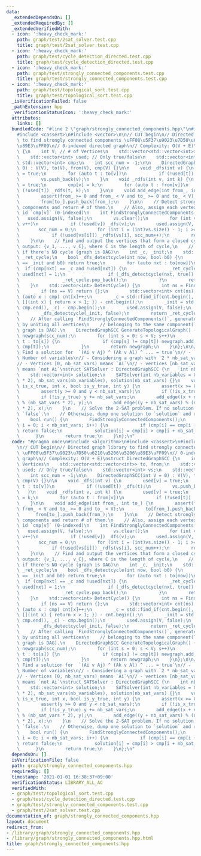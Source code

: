 ```yaml
---
data:
  _extendedDependsOn: []
  _extendedRequiredBy: []
  _extendedVerifiedWith:
  - icon: ':heavy_check_mark:'
    path: graph/test/2sat_solver.test.cpp
    title: graph/test/2sat_solver.test.cpp
  - icon: ':heavy_check_mark:'
    path: graph/test/cycle_detection_directed.test.cpp
    title: graph/test/cycle_detection_directed.test.cpp
  - icon: ':heavy_check_mark:'
    path: graph/test/strongly_connected_components.test.cpp
    title: graph/test/strongly_connected_components.test.cpp
  - icon: ':heavy_check_mark:'
    path: graph/test/topological_sort.test.cpp
    title: graph/test/topological_sort.test.cpp
  _isVerificationFailed: false
  _pathExtension: hpp
  _verificationStatusIcon: ':heavy_check_mark:'
  attributes:
    links: []
  bundledCode: "#line 2 \"graph/strongly_connected_components.hpp\"\n#include <algorithm>\n\
    #include <cassert>\n#include <vector>\n\n// CUT begin\n// Directed graph library\
    \ to find strongly connected components \uFF08\u5F37\u9023\u7D50\u6210\u5206\u5206\
    \u89E3\uFF09\n// 0-indexed directed graph\n// Complexity: O(V + E)\nstruct DirectedGraphSCC\
    \ {\n    int V; // # of Vertices\n    std::vector<std::vector<int>> to, from;\n\
    \    std::vector<int> used; // Only true/false\n    std::vector<int> vs;\n   \
    \ std::vector<int> cmp;\n    int scc_num = -1;\n\n    DirectedGraphSCC(int V =\
    \ 0) : V(V), to(V), from(V), cmp(V) {}\n\n    void _dfs(int v) {\n        used[v]\
    \ = true;\n        for (auto t : to[v])\n            if (!used[t]) _dfs(t);\n\
    \        vs.push_back(v);\n    }\n    void _rdfs(int v, int k) {\n        used[v]\
    \ = true;\n        cmp[v] = k;\n        for (auto t : from[v])\n            if\
    \ (!used[t]) _rdfs(t, k);\n    }\n\n    void add_edge(int from_, int to_) {\n\
    \        assert(from_ >= 0 and from_ < V and to_ >= 0 and to_ < V);\n        to[from_].push_back(to_);\n\
    \        from[to_].push_back(from_);\n    }\n\n    // Detect strongly connected\
    \ components and return # of them.\n    // Also, assign each vertex `v` the scc\
    \ id `cmp[v]` (0-indexed)\n    int FindStronglyConnectedComponents() {\n     \
    \   used.assign(V, false);\n        vs.clear();\n        for (int v = 0; v < V;\
    \ v++)\n            if (!used[v]) _dfs(v);\n        used.assign(V, false);\n \
    \       scc_num = 0;\n        for (int i = (int)vs.size() - 1; i >= 0; i--)\n\
    \            if (!used[vs[i]]) _rdfs(vs[i], scc_num++);\n        return scc_num;\n\
    \    }\n\n    // Find and output the vertices that form a closed cycle.\n    //\
    \ output: {v_1, ..., v_C}, where C is the length of cycle,\n    //         {}\
    \ if there's NO cycle (graph is DAG)\n    int _c, _init;\n    std::vector<int>\
    \ _ret_cycle;\n    bool _dfs_detectcycle(int now, bool b0) {\n        if (now\
    \ == _init and b0) return true;\n        for (auto nxt : to[now])\n          \
    \  if (cmp[nxt] == _c and !used[nxt]) {\n                _ret_cycle.emplace_back(nxt),\
    \ used[nxt] = 1;\n                if (_dfs_detectcycle(nxt, true)) return true;\n\
    \                _ret_cycle.pop_back();\n            }\n        return false;\n\
    \    }\n    std::vector<int> DetectCycle() {\n        int ns = FindStronglyConnectedComponents();\n\
    \        if (ns == V) return {};\n        std::vector<int> cnt(ns);\n        for\
    \ (auto x : cmp) cnt[x]++;\n        _c = std::find_if(cnt.begin(), cnt.end(),\
    \ [](int x) { return x > 1; }) - cnt.begin();\n        _init = std::find(cmp.begin(),\
    \ cmp.end(), _c) - cmp.begin();\n        used.assign(V, false);\n        _ret_cycle.clear();\n\
    \        _dfs_detectcycle(_init, false);\n        return _ret_cycle;\n    }\n\n\
    \    // After calling `FindStronglyConnectedComponents()`, generate a new graph\
    \ by uniting all vertices\n    // belonging to the same component(The resultant\
    \ graph is DAG).\n    DirectedGraphSCC GenerateTopologicalGraph() {\n        DirectedGraphSCC\
    \ newgraph(scc_num);\n        for (int s = 0; s < V; s++)\n            for (auto\
    \ t : to[s]) {\n                if (cmp[s] != cmp[t]) newgraph.add_edge(cmp[s],\
    \ cmp[t]);\n            }\n        return newgraph;\n    }\n};\n\n// 2-SAT solver:\
    \ Find a solution for  `(Ai v Aj) ^ (Ak v Al) ^ ... = true`\n// - `nb_sat_vars`:\
    \ Number of variables\n// - Considering a graph with `2 * nb_sat_vars` vertices\n\
    // - Vertices [0, nb_sat_vars) means `Ai`\n// - vertices [nb_sat_vars, 2 * nb_sat_vars)\
    \ means `not Ai`\nstruct SATSolver : DirectedGraphSCC {\n    int nb_sat_vars;\n\
    \    std::vector<int> solution;\n    SATSolver(int nb_variables = 0) : DirectedGraphSCC(nb_variables\
    \ * 2), nb_sat_vars(nb_variables), solution(nb_sat_vars) {}\n    void add_x_or_y_constraint(bool\
    \ is_x_true, int x, bool is_y_true, int y) {\n        assert(x >= 0 and x < nb_sat_vars);\n\
    \        assert(y >= 0 and y < nb_sat_vars);\n        if (!is_x_true) x += nb_sat_vars;\n\
    \        if (!is_y_true) y += nb_sat_vars;\n        add_edge((x + nb_sat_vars)\
    \ % (nb_sat_vars * 2), y);\n        add_edge((y + nb_sat_vars) % (nb_sat_vars\
    \ * 2), x);\n    }\n    // Solve the 2-SAT problem. If no solution exists, return\
    \ `false`.\n    // Otherwise, dump one solution to `solution` and return `true`.\n\
    \    bool run() {\n        FindStronglyConnectedComponents();\n        for (int\
    \ i = 0; i < nb_sat_vars; i++) {\n            if (cmp[i] == cmp[i + nb_sat_vars])\
    \ return false;\n            solution[i] = cmp[i] > cmp[i + nb_sat_vars];\n  \
    \      }\n        return true;\n    }\n};\n"
  code: "#pragma once\n#include <algorithm>\n#include <cassert>\n#include <vector>\n\
    \n// CUT begin\n// Directed graph library to find strongly connected components\
    \ \uFF08\u5F37\u9023\u7D50\u6210\u5206\u5206\u89E3\uFF09\n// 0-indexed directed\
    \ graph\n// Complexity: O(V + E)\nstruct DirectedGraphSCC {\n    int V; // # of\
    \ Vertices\n    std::vector<std::vector<int>> to, from;\n    std::vector<int>\
    \ used; // Only true/false\n    std::vector<int> vs;\n    std::vector<int> cmp;\n\
    \    int scc_num = -1;\n\n    DirectedGraphSCC(int V = 0) : V(V), to(V), from(V),\
    \ cmp(V) {}\n\n    void _dfs(int v) {\n        used[v] = true;\n        for (auto\
    \ t : to[v])\n            if (!used[t]) _dfs(t);\n        vs.push_back(v);\n \
    \   }\n    void _rdfs(int v, int k) {\n        used[v] = true;\n        cmp[v]\
    \ = k;\n        for (auto t : from[v])\n            if (!used[t]) _rdfs(t, k);\n\
    \    }\n\n    void add_edge(int from_, int to_) {\n        assert(from_ >= 0 and\
    \ from_ < V and to_ >= 0 and to_ < V);\n        to[from_].push_back(to_);\n  \
    \      from[to_].push_back(from_);\n    }\n\n    // Detect strongly connected\
    \ components and return # of them.\n    // Also, assign each vertex `v` the scc\
    \ id `cmp[v]` (0-indexed)\n    int FindStronglyConnectedComponents() {\n     \
    \   used.assign(V, false);\n        vs.clear();\n        for (int v = 0; v < V;\
    \ v++)\n            if (!used[v]) _dfs(v);\n        used.assign(V, false);\n \
    \       scc_num = 0;\n        for (int i = (int)vs.size() - 1; i >= 0; i--)\n\
    \            if (!used[vs[i]]) _rdfs(vs[i], scc_num++);\n        return scc_num;\n\
    \    }\n\n    // Find and output the vertices that form a closed cycle.\n    //\
    \ output: {v_1, ..., v_C}, where C is the length of cycle,\n    //         {}\
    \ if there's NO cycle (graph is DAG)\n    int _c, _init;\n    std::vector<int>\
    \ _ret_cycle;\n    bool _dfs_detectcycle(int now, bool b0) {\n        if (now\
    \ == _init and b0) return true;\n        for (auto nxt : to[now])\n          \
    \  if (cmp[nxt] == _c and !used[nxt]) {\n                _ret_cycle.emplace_back(nxt),\
    \ used[nxt] = 1;\n                if (_dfs_detectcycle(nxt, true)) return true;\n\
    \                _ret_cycle.pop_back();\n            }\n        return false;\n\
    \    }\n    std::vector<int> DetectCycle() {\n        int ns = FindStronglyConnectedComponents();\n\
    \        if (ns == V) return {};\n        std::vector<int> cnt(ns);\n        for\
    \ (auto x : cmp) cnt[x]++;\n        _c = std::find_if(cnt.begin(), cnt.end(),\
    \ [](int x) { return x > 1; }) - cnt.begin();\n        _init = std::find(cmp.begin(),\
    \ cmp.end(), _c) - cmp.begin();\n        used.assign(V, false);\n        _ret_cycle.clear();\n\
    \        _dfs_detectcycle(_init, false);\n        return _ret_cycle;\n    }\n\n\
    \    // After calling `FindStronglyConnectedComponents()`, generate a new graph\
    \ by uniting all vertices\n    // belonging to the same component(The resultant\
    \ graph is DAG).\n    DirectedGraphSCC GenerateTopologicalGraph() {\n        DirectedGraphSCC\
    \ newgraph(scc_num);\n        for (int s = 0; s < V; s++)\n            for (auto\
    \ t : to[s]) {\n                if (cmp[s] != cmp[t]) newgraph.add_edge(cmp[s],\
    \ cmp[t]);\n            }\n        return newgraph;\n    }\n};\n\n// 2-SAT solver:\
    \ Find a solution for  `(Ai v Aj) ^ (Ak v Al) ^ ... = true`\n// - `nb_sat_vars`:\
    \ Number of variables\n// - Considering a graph with `2 * nb_sat_vars` vertices\n\
    // - Vertices [0, nb_sat_vars) means `Ai`\n// - vertices [nb_sat_vars, 2 * nb_sat_vars)\
    \ means `not Ai`\nstruct SATSolver : DirectedGraphSCC {\n    int nb_sat_vars;\n\
    \    std::vector<int> solution;\n    SATSolver(int nb_variables = 0) : DirectedGraphSCC(nb_variables\
    \ * 2), nb_sat_vars(nb_variables), solution(nb_sat_vars) {}\n    void add_x_or_y_constraint(bool\
    \ is_x_true, int x, bool is_y_true, int y) {\n        assert(x >= 0 and x < nb_sat_vars);\n\
    \        assert(y >= 0 and y < nb_sat_vars);\n        if (!is_x_true) x += nb_sat_vars;\n\
    \        if (!is_y_true) y += nb_sat_vars;\n        add_edge((x + nb_sat_vars)\
    \ % (nb_sat_vars * 2), y);\n        add_edge((y + nb_sat_vars) % (nb_sat_vars\
    \ * 2), x);\n    }\n    // Solve the 2-SAT problem. If no solution exists, return\
    \ `false`.\n    // Otherwise, dump one solution to `solution` and return `true`.\n\
    \    bool run() {\n        FindStronglyConnectedComponents();\n        for (int\
    \ i = 0; i < nb_sat_vars; i++) {\n            if (cmp[i] == cmp[i + nb_sat_vars])\
    \ return false;\n            solution[i] = cmp[i] > cmp[i + nb_sat_vars];\n  \
    \      }\n        return true;\n    }\n};\n"
  dependsOn: []
  isVerificationFile: false
  path: graph/strongly_connected_components.hpp
  requiredBy: []
  timestamp: '2021-01-01 16:38:37+09:00'
  verificationStatus: LIBRARY_ALL_AC
  verifiedWith:
  - graph/test/topological_sort.test.cpp
  - graph/test/cycle_detection_directed.test.cpp
  - graph/test/strongly_connected_components.test.cpp
  - graph/test/2sat_solver.test.cpp
documentation_of: graph/strongly_connected_components.hpp
layout: document
redirect_from:
- /library/graph/strongly_connected_components.hpp
- /library/graph/strongly_connected_components.hpp.html
title: graph/strongly_connected_components.hpp
---
```

